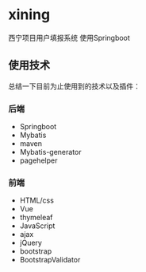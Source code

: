 # xining
西宁项目用户填报系统
使用Springboot


## 使用技术
总结一下目前为止使用到的技术以及插件：
### 后端
* Springboot
* Mybatis
* maven
* Mybatis-generator
* pagehelper
### 前端
* HTML/css
* Vue
* thymeleaf
* JavaScript
* ajax
* jQuery
* bootstrap
* BootstrapValidator
